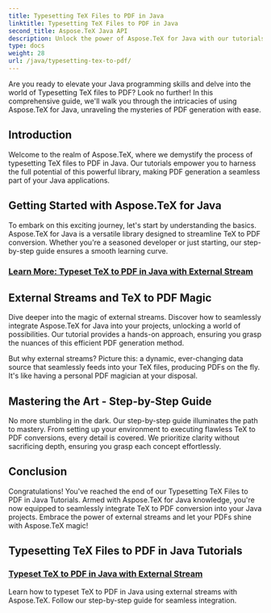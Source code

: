 ```yaml
---
title: Typesetting TeX Files to PDF in Java
linktitle: Typesetting TeX Files to PDF in Java
second_title: Aspose.TeX Java API
description: Unlock the power of Aspose.TeX for Java with our tutorials on typesetting TeX files to PDF. Master the art of PDF generation seamlessly with external streams.
type: docs
weight: 28
url: /java/typesetting-tex-to-pdf/
---
```


Are you ready to elevate your Java programming skills and delve into the world of Typesetting TeX files to PDF? Look no further! In this comprehensive guide, we'll walk you through the intricacies of using Aspose.TeX for Java, unraveling the mysteries of PDF generation with ease.

## Introduction

Welcome to the realm of Aspose.TeX, where we demystify the process of typesetting TeX files to PDF in Java. Our tutorials empower you to harness the full potential of this powerful library, making PDF generation a seamless part of your Java applications.

## Getting Started with Aspose.TeX for Java

To embark on this exciting journey, let's start by understanding the basics. Aspose.TeX for Java is a versatile library designed to streamline TeX to PDF conversion. Whether you're a seasoned developer or just starting, our step-by-step guide ensures a smooth learning curve.

### [Learn More: Typeset TeX to PDF in Java with External Stream](./typeset-tex-to-pdf-external-stream/)

## External Streams and TeX to PDF Magic

Dive deeper into the magic of external streams. Discover how to seamlessly integrate Aspose.TeX for Java into your projects, unlocking a world of possibilities. Our tutorial provides a hands-on approach, ensuring you grasp the nuances of this efficient PDF generation method.

But why external streams? Picture this: a dynamic, ever-changing data source that seamlessly feeds into your TeX files, producing PDFs on the fly. It's like having a personal PDF magician at your disposal.

## Mastering the Art - Step-by-Step Guide

No more stumbling in the dark. Our step-by-step guide illuminates the path to mastery. From setting up your environment to executing flawless TeX to PDF conversions, every detail is covered. We prioritize clarity without sacrificing depth, ensuring you grasp each concept effortlessly.

## Conclusion

Congratulations! You've reached the end of our Typesetting TeX Files to PDF in Java Tutorials. Armed with Aspose.TeX for Java knowledge, you're now equipped to seamlessly integrate TeX to PDF conversion into your Java projects. Embrace the power of external streams and let your PDFs shine with Aspose.TeX magic!
## Typesetting TeX Files to PDF in Java Tutorials
### [Typeset TeX to PDF in Java with External Stream](./typeset-tex-to-pdf-external-stream/)
Learn how to typeset TeX to PDF in Java using external streams with Aspose.TeX. Follow our step-by-step guide for seamless integration.